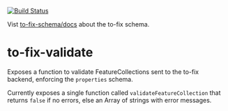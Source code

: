 [![Build Status](https://travis-ci.org/mapbox/to-fix-validate.svg?branch=master)](https://travis-ci.org/mapbox/to-fix-validate)

  Vist [to-fix-schema/docs](https://github.com/mapbox/to-fix-internal/blob/master/DOCS.md) about the to-fix schema.
# to-fix-validate

Exposes a function to validate FeatureCollections sent to the to-fix backend, enforcing the `properties` schema.

Currently exposes a single function called `validateFeatureCollection` that returns `false` if no errors, else an Array of strings with error messages.
